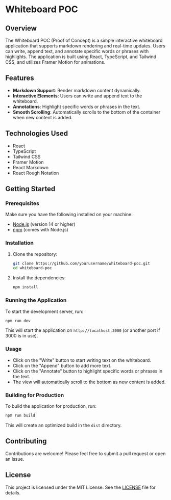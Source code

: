 # Whiteboard POC

## Overview

The Whiteboard POC (Proof of Concept) is a simple interactive whiteboard application that supports markdown rendering and real-time updates. Users can write, append text, and annotate specific words or phrases with highlights. The application is built using React, TypeScript, and Tailwind CSS, and utilizes Framer Motion for animations.

## Features

- **Markdown Support**: Render markdown content dynamically.
- **Interactive Elements**: Users can write and append text to the whiteboard.
- **Annotations**: Highlight specific words or phrases in the text.
- **Smooth Scrolling**: Automatically scrolls to the bottom of the container when new content is added.

## Technologies Used

- React
- TypeScript
- Tailwind CSS
- Framer Motion
- React Markdown
- React Rough Notation

## Getting Started

### Prerequisites

Make sure you have the following installed on your machine:

- [Node.js](https://nodejs.org/) (version 14 or higher)
- [npm](https://www.npmjs.com/) (comes with Node.js)

### Installation

1. Clone the repository:

   ```bash
   git clone https://github.com/yourusername/whiteboard-poc.git
   cd whiteboard-poc
   ```

2. Install the dependencies:

   ```bash
   npm install
   ```

### Running the Application

To start the development server, run:

```bash
npm run dev
```

This will start the application on `http://localhost:3000` (or another port if 3000 is in use).

### Usage

- Click on the "Write" button to start writing text on the whiteboard.
- Click on the "Append" button to add more text.
- Click on the "Annotate" button to highlight specific words or phrases in the text.
- The view will automatically scroll to the bottom as new content is added.

### Building for Production

To build the application for production, run:

```bash
npm run build
```

This will create an optimized build in the `dist` directory.

## Contributing

Contributions are welcome! Please feel free to submit a pull request or open an issue.

## License

This project is licensed under the MIT License. See the [LICENSE](LICENSE) file for details.
